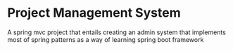 # Project Management System


A spring mvc project that entails creating an admin system that implements most of spring patterns as a way of learning spring boot framework
